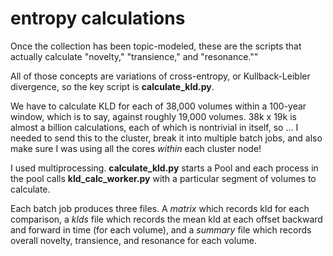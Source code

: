 entropy calculations
====================

Once the collection has been topic-modeled, these are the scripts that actually calculate "novelty," "transience," and "resonance.""

All of those concepts are variations of cross-entropy, or Kullback-Leibler divergence, so the key script is **calculate_kld.py**.

We have to calculate KLD for each of 38,000 volumes within a 100-year window, which is to say, against roughly 19,000 volumes. 38k x 19k is almost a billion calculations, each of which is nontrivial in itself, so ... I needed to send this to the cluster, break it into multiple batch jobs, and also make sure I was using all the cores *within* each cluster node!

I used multiprocessing. **calculate_kld.py** starts a Pool and each process in the pool calls **kld_calc_worker.py** with a particular segment of volumes to calculate.

Each batch job produces three files. A *matrix* which records kld for each comparison, a *klds* file which records the mean kld at each offset backward and forward in time (for each volume), and a *summary* file which records overall novelty, transience, and resonance for each volume.
